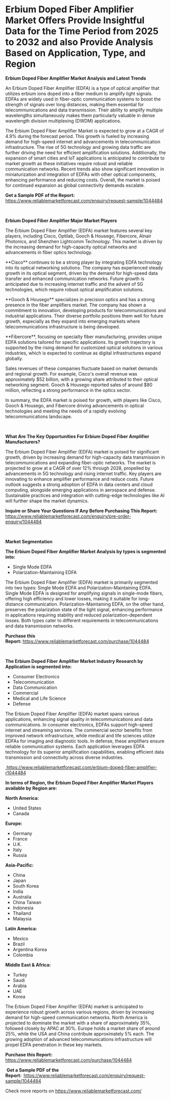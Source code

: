 <p><h1>Erbium Doped Fiber Amplifier Market Offers Provide Insightful Data for the Time Period from 2025 to 2032 and also Provide Analysis Based on Application, Type, and Region</h1></p><p><strong>Erbium Doped Fiber Amplifier Market Analysis and Latest Trends</strong></p>
<p><p>An Erbium Doped Fiber Amplifier (EDFA) is a type of optical amplifier that utilizes erbium ions doped into a fiber medium to amplify light signals. EDFAs are widely used in fiber-optic communication systems to boost the strength of signals over long distances, making them essential for telecommunications and data transmission. Their ability to amplify multiple wavelengths simultaneously makes them particularly valuable in dense wavelength division multiplexing (DWDM) applications.</p><p>The Erbium Doped Fiber Amplifier Market is expected to grow at a CAGR of 4.9% during the forecast period. This growth is fueled by increasing demand for high-speed internet and advancements in telecommunication infrastructure. The rise of 5G technology and growing data traffic are further driving the need for efficient amplification solutions. Additionally, the expansion of smart cities and IoT applications is anticipated to contribute to market growth as these initiatives require robust and reliable communication networks. Recent trends also show significant innovation in miniaturization and integration of EDFAs with other optical components, enhancing performance and reducing costs. Overall, the market is poised for continued expansion as global connectivity demands escalate.</p></p>
<p><strong>Get a Sample PDF of the Report:&nbsp;</strong> <a href="https://www.reliablemarketforecast.com/enquiry/request-sample/1044484?utm_campaign=1108&utm_medium=2&utm_source=Github&utm_content=ia&utm_term=11012025&utm_id=erbium-doped-fiber-amplifier">https://www.reliablemarketforecast.com/enquiry/request-sample/1044484</a></p>
<p>&nbsp;</p>
<p><strong>Erbium Doped Fiber Amplifier Major Market Players</strong></p>
<p><p>The Erbium Doped Fiber Amplifier (EDFA) market features several key players, including Cisco, Optilab, Gooch & Housego, Fibercore, Alnair Photonics, and Shenzhen Lightcomm Technology. This market is driven by the increasing demand for high-capacity optical networks and advancements in fiber optics technology.</p><p>**Cisco** continues to be a strong player by integrating EDFA technology into its optical networking solutions. The company has experienced steady growth in its optical segment, driven by the demand for high-speed data transfer and enhanced communication networks. Future growth is anticipated due to increasing internet traffic and the advent of 5G technologies, which require robust optical amplification solutions.</p><p>**Gooch & Housego** specializes in precision optics and has a strong presence in the fiber amplifiers market. The company has shown a commitment to innovation, developing products for telecommunications and industrial applications. Their diverse portfolio positions them well for future growth, especially as they expand into emerging markets where telecommunications infrastructure is being developed.</p><p>**Fibercore**, focusing on specialty fiber manufacturing, provides unique EDFA solutions tailored for specific applications. Its growth trajectory is supported by the rising demand for customized optical solutions in various industries, which is expected to continue as digital infrastructures expand globally.</p><p>Sales revenues of these companies fluctuate based on market demands and regional growth. For example, Cisco's overall revenue was approximately $52 billion, with a growing share attributed to their optical networking segment. Gooch & Housego reported sales of around $80 million, reflecting a strong performance in the optics sector.</p><p>In summary, the EDFA market is poised for growth, with players like Cisco, Gooch & Housego, and Fibercore driving advancements in optical technologies and meeting the needs of a rapidly evolving telecommunications landscape.</p></p>
<p>&nbsp;</p>
<p><strong>What Are The Key Opportunities For Erbium Doped Fiber Amplifier Manufacturers?</strong></p>
<p><p>The Erbium Doped Fiber Amplifier (EDFA) market is poised for significant growth, driven by increasing demand for high-capacity data transmission in telecommunications and expanding fiber-optic networks. The market is projected to grow at a CAGR of over 12% through 2028, propelled by advancements in 5G technology and rising internet traffic. Key players are innovating to enhance amplifier performance and reduce costs. Future outlook suggests a strong adoption of EDFA in data centers and cloud computing, alongside emerging applications in aerospace and defense. Sustainable practices and integration with cutting-edge technologies like AI will further shape the market dynamics.</p></p>
<p><strong>Inquire or Share Your Questions If Any Before Purchasing This Report:</strong> <a href="https://www.reliablemarketforecast.com/enquiry/pre-order-enquiry/1044484?utm_campaign=1108&utm_medium=2&utm_source=Github&utm_content=ia&utm_term=11012025&utm_id=erbium-doped-fiber-amplifier">https://www.reliablemarketforecast.com/enquiry/pre-order-enquiry/1044484</a></p>
<p>&nbsp;</p>
<p><strong>Market Segmentation</strong></p>
<p><strong>The Erbium Doped Fiber Amplifier Market Analysis by types is segmented into:</strong></p>
<p><ul><li>Single Mode EDFA</li><li>Polarization-Maintaining EDFA</li></ul></p>
<p><p>The Erbium Doped Fiber Amplifier (EDFA) market is primarily segmented into two types: Single Mode EDFA and Polarization-Maintaining EDFA. Single Mode EDFA is designed for amplifying signals in single-mode fibers, offering high efficiency and lower losses, making it suitable for long-distance communication. Polarization-Maintaining EDFA, on the other hand, preserves the polarization state of the light signal, enhancing performance in applications requiring stability and reduced polarization-dependent losses. Both types cater to different requirements in telecommunications and data transmission networks.</p></p>
<p><strong>Purchase this Report:&nbsp;</strong><a href="https://www.reliablemarketforecast.com/purchase/1044484?utm_campaign=1108&utm_medium=2&utm_source=Github&utm_content=ia&utm_term=11012025&utm_id=erbium-doped-fiber-amplifier">https://www.reliablemarketforecast.com/purchase/1044484</a></p>
<p>&nbsp;</p>
<p><strong>The Erbium Doped Fiber Amplifier Market Industry Research by Application is segmented into:</strong></p>
<p><ul><li>Consumer Electronics</li><li>Telecommunication</li><li>Data Communication</li><li>Commercial</li><li>Medical and Life Science</li><li>Defense</li></ul></p>
<p><p>The Erbium Doped Fiber Amplifier (EDFA) market spans various applications, enhancing signal quality in telecommunications and data communications. In consumer electronics, EDFAs support high-speed internet and streaming services. The commercial sector benefits from improved network infrastructure, while medical and life sciences utilize EDFAs for imaging and diagnostic tools. In defense, these amplifiers ensure reliable communication systems. Each application leverages EDFA technology for its superior amplification capabilities, enabling efficient data transmission and connectivity across diverse industries.</p></p>
<p><a href="https://www.reliablemarketforecast.com/erbium-doped-fiber-amplifier-r1044484?utm_campaign=1108&utm_medium=2&utm_source=Github&utm_content=ia&utm_term=11012025&utm_id=erbium-doped-fiber-amplifier">&nbsp;https://www.reliablemarketforecast.com/erbium-doped-fiber-amplifier-r1044484</a></p>
<p><strong>In terms of Region, the Erbium Doped Fiber Amplifier Market Players available by Region are:</strong></p>
<p>
    <p> <strong> North America: </strong>
        <ul>
            <li>United States</li>
            <li>Canada</li>
        </ul>
        </p> 
    <p> <strong> Europe: </strong>
        <ul>
            <li>Germany</li>
            <li>France</li>
            <li>U.K.</li>
            <li>Italy</li>
            <li>Russia</li>
        </ul>
        </p> 
    <p> <strong> Asia-Pacific: </strong>
        <ul>
            <li>China</li>
            <li>Japan</li>
            <li>South Korea</li>
            <li>India</li>
            <li>Australia</li>
            <li>China Taiwan</li>
            <li>Indonesia</li>
            <li>Thailand</li>
            <li>Malaysia</li>
        </ul>
        </p> 
    <p> <strong> Latin America: </strong>
        <ul>
            <li>Mexico</li>
            <li>Brazil</li>
            <li>Argentina Korea</li>
            <li>Colombia</li>
        </ul>
        </p> 
    <p> <strong> Middle East & Africa: </strong>
        <ul>
            <li>Turkey</li>
            <li>Saudi</li>
            <li>Arabia</li>
            <li>UAE</li>
            <li>Korea</li>
        </ul>
    </p>
    </p>
<p><p>The Erbium Doped Fiber Amplifier (EDFA) market is anticipated to experience robust growth across various regions, driven by increasing demand for high-speed communication networks. North America is projected to dominate the market with a share of approximately 35%, followed closely by APAC at 30%. Europe holds a market share of around 25%, while the USA and China contribute approximately 5% each. The growing adoption of advanced telecommunications infrastructure will propel EDFA penetration in these key markets.</p></p>
<p><strong>Purchase this Report: </strong><a href="https://www.reliablemarketforecast.com/purchase/1044484?utm_campaign=1108&utm_medium=2&utm_source=Github&utm_content=ia&utm_term=11012025&utm_id=erbium-doped-fiber-amplifier">https://www.reliablemarketforecast.com/purchase/1044484</a></p>
<p>&nbsp;<strong>Get a Sample PDF of the Report:&nbsp;&nbsp;</strong><a href="https://www.reliablemarketforecast.com/enquiry/request-sample/1044484?utm_campaign=1108&utm_medium=2&utm_source=Github&utm_content=ia&utm_term=11012025&utm_id=erbium-doped-fiber-amplifier">https://www.reliablemarketforecast.com/enquiry/request-sample/1044484</a></p>
<p><strong></strong></p>
<p>Check more reports on <a href="https://www.reliablemarketforecast.com/?utm_campaign=1108&utm_medium=2&utm_source=Github&utm_content=ia&utm_term=11012025&utm_id=erbium-doped-fiber-amplifier">https://www.reliablemarketforecast.com/</a></p>